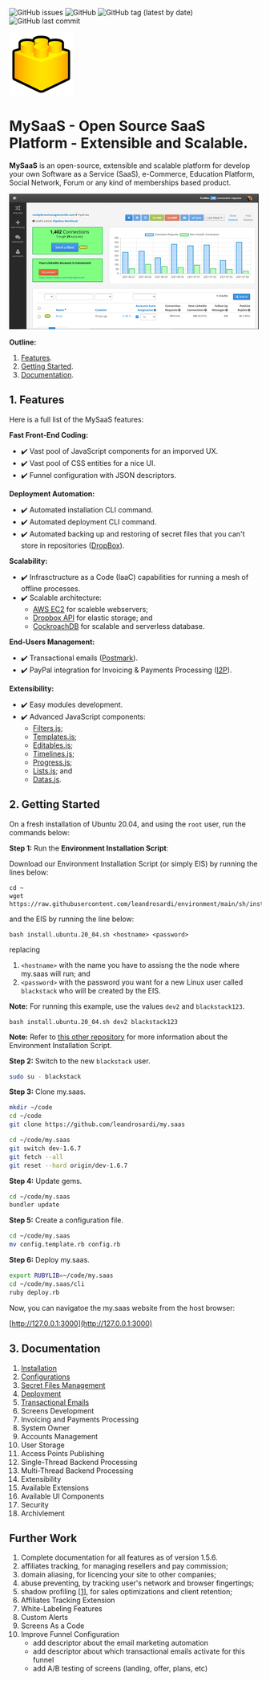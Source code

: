 ![GitHub issues](https://img.shields.io/github/issues/leandrosardi/my.saas) ![GitHub](https://img.shields.io/github/license/leandrosardi/my.saas) ![GitHub tag (latest by date)](https://img.shields.io/github/v/tag/leandrosardi/my.saas) ![GitHub last commit](https://img.shields.io/github/last-commit/leandrosardi/my.saas)

![logo](./public/core/images/logo.png)

# MySaaS - Open Source SaaS Platform - Extensible and Scalable.  

**MySaaS** is an open-source, extensible and scalable platform for develop your own Software as a Service (SaaS), e-Commerce, Education Platform, Social Network, Forum or any kind of memberships based product.

![Example of What Can You Create with My.SaaS](./docu/thumbnails/dashboard.png)

**Outline:**

1. [Features](#1-features).
2. [Getting Started](#2-getting-started).
3. [Documentation](#3-documentation).

## 1. Features

Here is a full list of the MySaaS features:

**Fast Front-End Coding:**

- :heavy_check_mark: Vast pool of JavaScript components for an imporved UX.
- :heavy_check_mark: Vast pool of CSS entities for a nice UI.
- :heavy_check_mark: Funnel configuration with JSON descriptors.

**Deployment Automation:**

- :heavy_check_mark: Automated installation CLI command.
- :heavy_check_mark: Automated deployment CLI command.
- :heavy_check_mark: Automated backing up and restoring of secret files that you can't store in repositories  ([DropBox](https://www.dropbox.com)).

**Scalability:**

- :heavy_check_mark: Infrasctructure as a Code (IaaC) capabilities for running a mesh of offline processes.
- :heavy_check_mark: Scalable architecture: 
	- [AWS EC2](https://aws.amazon.com/ec2/) for scaleble webservers;
	- [Dropbox API](https://aws.amazon.com/ebs/) for elastic storage; and 
	- [CockroachDB](https://www.cockroachlabs.com/) for scalable and serverless database.

**End-Users Management:**

- :heavy_check_mark: Transactional emails ([Postmark](https://postmarkapp.com/)).
- :heavy_check_mark: PayPal integration for Invoicing & Payments Processing ([I2P](https://github.com/leandrosardi/i2p)).

**Extensibility:**

- :heavy_check_mark: Easy modules development.
- :heavy_check_mark: Advanced JavaScript components:
	- [Filters.js](https://github.com/leandrosardi/filtersjs);
	- [Templates.js](https://github.com/leandrosardi/templatesjs); 
	- [Editables.js](https://github.com/leandrosardi/editablesjs); 
	- [Timelines.js](https://github.com/leandrosardi/templatesjs); 
	- [Progress.js](https://github.com/leandrosardi/progressjs);
	- [Lists.js](https://github.com/leandrosardi/listsjs); and
	- [Datas.js](https://github.com/leandrosardi/datasjs).

## 2. Getting Started

On a fresh installation of Ubuntu 20.04, and using the `root` user, run the commands below:

**Step 1:** Run the **Environment Installation Script**:

Download our Environment Installation Script (or simply EIS) by running the lines below:

```
cd ~
wget https://raw.githubusercontent.com/leandrosardi/environment/main/sh/install.ubuntu.20_04.sh
```

and the EIS by running the line below:

```
bash install.ubuntu.20_04.sh <hostname> <password>
```

replacing 

1. `<hostname>` with the name you have to assisng the the node where my.saas will run; and
2. `<password>` with the password you want for a new Linux user called `blackstack` who will be created by the EIS.

**Note:** For running this example, use the values `dev2` and `blackstack123`.

```
bash install.ubuntu.20_04.sh dev2 blackstack123
```

**Note:** Refer to [this other repository](https://github.com/leandrosardi/environment) for more information about the Environment Installation Script.

**Step 2:** Switch to the new `blackstack` user.

```bash
sudo su - blackstack
```

**Step 3:** Clone my.saas.

```bash
mkdir ~/code
cd ~/code
git clone https://github.com/leandrosardi/my.saas
```

```bash
cd ~/code/my.saas
git switch dev-1.6.7
git fetch --all
git reset --hard origin/dev-1.6.7
```

**Step 4:** Update gems.

```bash
cd ~/code/my.saas
bundler update
```

**Step 5:** Create a configuration file.

```bash
cd ~/code/my.saas
mv config.template.rb config.rb
```

**Step 6:** Deploy my.saas.

```bash
export RUBYLIB=~/code/my.saas
cd ~/code/my.saas/cli
ruby deploy.rb
```

Now, you can navigatoe the my.saas website from the host browser:

[http://127.0.0.1:3000](http://127.0.0.1:3000)


## 3. Documentation

01. [Installation](./docu/01.Installation.md)
02. [Configurations](./docu/02.configurations.md)
03. [Secret Files Management](./docu/03.secret-files-management.md)
04. [Deployment](./docu/04.deployment.md) 
05. [Transactional Emails](./docu/05.transactional-emails.md) 
06. Screens Development
07. Invoicing and Payments Processing
08. System Owner
09. Accounts Management
10. User Storage
11. Access Points Publishing
12. Single-Thread Backend Processing
13. Multi-Thread Backend Processing
14. Extensibility
15. Available Extensions
16. Available UI Components
17. Security
18. Archivlement

## Further Work

01. Complete documentation for all features as of version 1.5.6.
02. affiliates tracking, for managing resellers and pay commission;
03. domain aliasing, for licencing your site to other companies;
04. abuse preventing, by tracking user's network and browser fingertings;
05. shadow profiling [[1](https://en.wikipedia.org/wiki/Shadow_profile)], for sales optimizations and client retention;
06. Affiliates Tracking Extension
07. White-Labeling Features
08. Custom Alerts
09. Screens As a Code
10. Improve Funnel Configuration
	- add descriptor about the email marketing automation
	- add descriptor about which transactional emails activate for this funnel
	- add A/B testing of screens (landing, offer, plans, etc)
